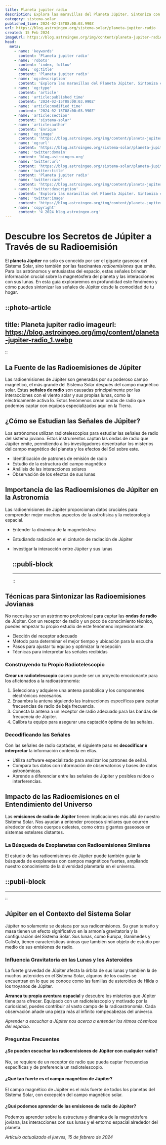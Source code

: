 ```yaml
---
title: Planeta jupiter radio
description: Explora las maravillas del Planeta Júpiter. Sintoniza con nuestra radio para descubrir secretos astronómicos, mitología y más. ¡Aventura espacial!
category: sistema-solar
published_time: 2024-02-15T08:00:03.990Z
url: https://blog.astroingeo.org/sistema-solar/planeta-jupiter-radio
created: 15 Feb 2024
imageUrl: https://blog.astroingeo.org/img/content/planeta-jupiter-radio_1.webp
head:
  meta:
    - name: 'keywords'
      content: 'Planeta jupiter radio'
    - name: 'robots'
      content: 'index, follow'
    - name: 'og:title'
      content: 'Planeta jupiter radio'
    - name: 'og:description'
      content: 'Explora las maravillas del Planeta Júpiter. Sintoniza con nuestra radio para descubrir secretos astronómicos, mitología y más. ¡Aventura espacial!'
    - name: 'og:type'
      content: 'article'
    - name: 'article:published_time'
      content: '2024-02-15T08:00:03.990Z'
    - name: 'article:modified_time'
      content: '2024-02-15T08:00:03.990Z'
    - name: 'article:section'
      content: 'sistema-solar'
    - name: 'article:author'
      content: 'Enrique'
    - name: 'og:image'
      content: 'https://blog.astroingeo.org/img/content/planeta-jupiter-radio_1.webp'
    - name: 'og:url'
      content: 'https://blog.astroingeo.org/sistema-solar/planeta-jupiter-radio'
    - name: 'twitter:domain'
      content: 'blog.astroingeo.org'
    - name: 'twitter:url'
      content: 'https://blog.astroingeo.org/sistema-solar/planeta-jupiter-radio'
    - name: 'twitter:title'
      content: 'Planeta jupiter radio'
    - name: 'twitter:card'
      content: 'https://blog.astroingeo.org/img/content/planeta-jupiter-radio_1.webp'
    - name: 'twitter:description'
      content: 'Explora las maravillas del Planeta Júpiter. Sintoniza con nuestra radio para descubrir secretos astronómicos, mitología y más. ¡Aventura espacial!'
    - name: 'twitter:image'
      content: 'https://blog.astroingeo.org/img/content/planeta-jupiter-radio_1.webp'
    - name: 'copyright'
      content: '© 2024 blog.astroingeo.org'
---
```

# Descubre los Secretos de Júpiter a Través de su Radioemisión

El **planeta Júpiter** no solo es conocido por ser el gigante gaseoso del Sistema Solar, sino también por las fascinantes _radioemisiones_ que emite. Para los astrónomos y entusiastas del espacio, estas señales brindan información crucial sobre la magnetósfera del planeta y las interacciones con sus lunas. En esta guía exploraremos en profundidad este fenómeno y cómo puedes sintonizar las señales de Júpiter desde la comodidad de tu hogar.


::photo-article
---
title: Planeta jupiter radio
imageurl: https://blog.astroingeo.org/img/content/planeta-jupiter-radio_1.webp
---
::


## La Fuente de las Radioemisiones de Júpiter 

Las radioemisiones de Júpiter son generadas por su poderoso campo magnético, el más grande del Sistema Solar después del campo magnético solar. Estas **señales de radio** son causadas principalmente por las interacciones con el viento solar y sus propias lunas, como la eléctricamente activa Ío. Estos fenómenos crean ondas de radio que podemos captar con equipos especializados aquí en la Tierra.

## ¿Cómo se Estudian las Señales de Júpiter?

Los astrónomos utilizan radiotelescopios para estudiar las señales de radio del sistema joviano. Estos instrumentos captan las ondas de radio que Júpiter emite, permitiendo a los investigadores desentrañar los misterios del campo magnético del planeta y los efectos del Sol sobre este.

- Identificación de patrones de emisión de radio
- Estudio de la estructura del campo magnético
- Análisis de las interacciones solares
- Observación de los efectos de sus lunas

## Importancia de las Radioemisiones de Júpiter en la Astronomía

Las radioemisiones de Júpiter proporcionan datos cruciales para comprender mejor muchos aspectos de la astrofísica y la meteorología espacial. 

- Entender la dinámica de la magnetósfera
- Estudiando radiación en el cinturón de radiación de Júpiter
- Investigar la interacción entre Júpiter y sus lunas


  ::publi-block
  ---
  ---
  ::
  
  
## Técnicas para Sintonizar las Radioemisiones Jovianas

No necesitas ser un astrónomo profesional para captar las **ondas de radio** de Júpiter. Con un receptor de radio y un poco de conocimiento técnico, puedes empezar tu propio estudio de este fenómeno impresionante.

- Elección del receptor adecuado
- Método para determinar el mejor tiempo y ubicación para la escucha
- Pasos para ajustar tu equipo y optimizar la recepción
- Técnicas para interpretar las señales recibidas

### Construyendo tu Propio Radiotelescopio

**Crear un radiotelescopio** casero puede ser un proyecto emocionante para los aficionados a la radioastronomía:

1. Selecciona y adquiere una antena parabólica y los componentes electrónicos necesarios.
2. Ensambra la antena siguiendo las instrucciones específicas para captar frecuencias de radio de baja frecuencia.
3. Conecta la antena a un receptor de radio adecuado para las bandas de frecuencia de Júpiter.
4. Calibra tu equipo para asegurar una captación óptima de las señales.

### Decodificando las Señales

Con las señales de radio captadas, el siguiente paso es **decodificar e interpretar** la información contenida en ellas.

- Utiliza software especializado para analizar los patrones de señal.
- Compara tus datos con información de observatorios y bases de datos astronómicas.
- Aprende a diferenciar entre las señales de Júpiter y posibles ruidos o interferencias.

## Impacto de las Radioemisiones en el Entendimiento del Universo

Las **emisiones de radio de Júpiter** tienen implicaciones más allá de nuestro Sistema Solar. Nos ayudan a entender procesos similares que ocurren alrededor de otros cuerpos celestes, como otros gigantes gaseosos en sistemas estelares distantes.

### La Búsqueda de Exoplanetas con Radioemisiones Similares

El estudio de las radioemisiones de Júpiter puede también guiar la búsqueda de exoplanetas con campos magnéticos fuertes, ampliando nuestro conocimiento de la diversidad planetaria en el universo.


  ::publi-block
  ---
  ---
  ::
  
  
## Júpiter en el Contexto del Sistema Solar

Júpiter no solamente se destaca por sus radioemisiones. Su gran tamaño y masa tienen un efecto significativo en la armonía gravitatoria y la configuración del Sistema Solar. Sus lunas, como Europa, Ganímedes y Calisto, tienen características únicas que también son objeto de estudio por medio de sus emisiones de radio.

### Influencia Gravitatoria en las Lunas y los Asteroides

La fuerte gravedad de Júpiter afecta la órbita de sus lunas y también la de muchos asteroides en el Sistema Solar, algunos de los cuales se encuentran en lo que se conoce como las familias de asteroides de Hilda o los troyanos de Júpiter.

**Arranca tu propia aventura espacial** y descubre los misterios que Júpiter tiene para ofrecer. Equipado con un radiotelescopio y motivado por la curiosidad, puedes contribuir al vasto campo de la radioastronomía. Cada observación añade una pieza más al infinito rompecabezas del universo.

_Aprender a escuchar a Júpiter nos acerca a entender los ritmos cósmicos del espacio._

### Preguntas Frecuentes

#### ¿Se pueden escuchar las radioemisiones de Júpiter con cualquier radio?
No, se requiere de un receptor de radio que pueda captar frecuencias específicas y de preferencia un radiotelescopio.

#### ¿Qué tan fuerte es el campo magnético de Júpiter?
El campo magnético de Júpiter es el más fuerte de todos los planetas del Sistema Solar, con excepción del campo magnético solar.

#### ¿Qué podemos aprender de las emisiones de radio de Júpiter?
Podemos aprender sobre la estructura y dinámica de la magnetósfera joviana, las interacciones con sus lunas y el entorno espacial alrededor del planeta.

_Artículo actualizado el jueves, 15 de febrero de 2024_